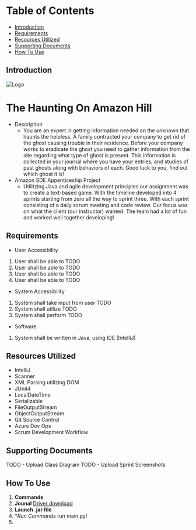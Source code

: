 
# Table of Contents
- [Introduction](#introduction)
- [Requirements](#requirements)
- [Resources Utilized](#resources-utilized)
- [Supporting Documents](#supporting-documents)
- [How To Use](#how-to-use)


## Introduction
![Logo](https://i.imgur.com/exMTqBr.png)
# The Haunting On Amazon Hill
- Description 
  - You are an expert in getting information needed on the unknown that haunts the helpless. A family contracted your company to get rid of the ghost causing trouble in their residence. Before your company works to eradicate the ghost you need to gather information from the site regarding what type of ghost is present. This information is collected in your journal where you have your entries, and studies of past ghosts along with behaviors of each. Good luck to you, find out which ghost it is!
- Amazon SDE Appenticeship Project 
  - Utilitzing Java and agile development principles our assignment was to create a text-based game. With the timeline developed into 4 sprints starting from zero all the way to sprint three. With each sprint consisting of a daily scrum meeting and code review. Our focus was on what the client (our instructor) wanted. The team had a lot of fun and worked well together developing!

## Requirements

- User Accessibility
1. User shall be able to TODO
2. User shall be able to TODO
3. User shall be able to TODO
4. User shall be able to TODO

- System Accessibility
1. System shall take input from user TODO
2. System shall utilize TODO
3. System shall perform TODO

- Software
1. System shall be written in Java, using IDE (IntelliJ)

## Resources Utilized

- IntelliJ
- Scanner
- XML Parsing utilizing DOM
- JUnit4
- LocalDateTime
- Serializable
- FileOutputStream
- ObjectOutputStream
- Git Source Control
- Azure Dev Ops
- Scrum Development Workflow

## Supporting Documents
TODO - Upload Class Diagram
TODO - Upload Sprint Screenshots

## How To Use
1. **Commands**
2. **Jounal** [Driver download](https://chromedriver.chromium.org/downloads)
3. **Launch .jar file**
4. **Run Commands* run main.py!
5.